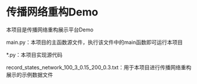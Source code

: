 # 传播网络重构Demo

本项目是传播网络重构展示平台Demo

main.py：本项目的主函数源文件，执行该文件中的main函数即可运行本项目

*.py：本项目实现源代码

record_states_network_100_3_0.15_200_0.3.txt：用于本项目进行传播网络重构展示的示例数据文件
